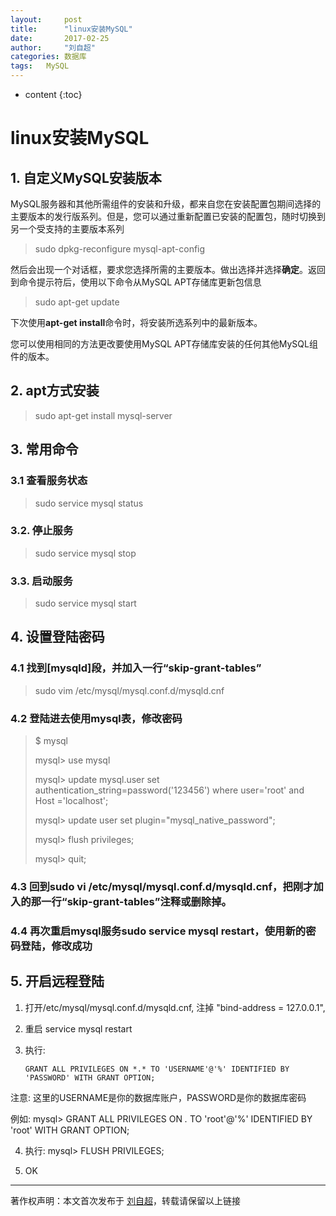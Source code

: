 ```yaml
---
layout:     post
title:      "linux安装MySQL"
date:       2017-02-25
author:     "刘自超"
categories:	数据库
tags:	MySQL
---
```



* content
{:toc}


# linux安装MySQL

## 1. 自定义MySQL安装版本

MySQL服务器和其他所需组件的安装和升级，都来自您在安装配置包期间选择的主要版本的发行版系列。但是，您可以通过重新配置已安装的配置包，随时切换到另一个受支持的主要版本系列

> sudo dpkg-reconfigure mysql-apt-config

然后会出现一个对话框，要求您选择所需的主要版本。做出选择并选择**确定**。返回到命令提示符后，使用以下命令从MySQL APT存储库更新包信息

> sudo apt-get update

下次使用**apt-get install**命令时，将安装所选系列中的最新版本。

您可以使用相同的方法更改要使用MySQL APT存储库安装的任何其他MySQL组件的版本。



## 2. apt方式安装

>sudo apt-get install mysql-server



## 3. 常用命令

### 3.1 查看服务状态

> sudo service mysql status



### 3.2. 停止服务

> sudo service mysql stop



### 3.3. 启动服务

> sudo service mysql start





## 4. 设置登陆密码

### 4.1 找到[mysqld]段，并加入一行“skip-grant-tables”

> sudo vim /etc/mysql/mysql.conf.d/mysqld.cnf 

### 4.2 登陆进去使用mysql表，修改密码

> $ mysql
>
> mysql> use mysql
>
> mysql> update mysql.user set authentication_string=password('123456') where user='root' and Host ='localhost';
>
> mysql> update user set plugin="mysql_native_password"; 
>
> mysql> flush privileges;
>
> mysql> quit;



### 4.3 回到sudo vi  /etc/mysql/mysql.conf.d/mysqld.cnf，把刚才加入的那一行“skip-grant-tables”注释或删除掉。

### 4.4 再次重启mysql服务sudo service mysql restart，使用新的密码登陆，修改成功



## 5. 开启远程登陆

1. 打开/etc/mysql/mysql.conf.d/mysqld.cnf, 注掉 "bind-address = 127.0.0.1", 

2. 重启 service mysql  restart

3. 执行: 

   ```
   GRANT ALL PRIVILEGES ON *.* TO 'USERNAME'@'%' IDENTIFIED BY 'PASSWORD' WITH GRANT OPTION;
   ```

注意: 这里的USERNAME是你的数据库账户，PASSWORD是你的数据库密码

例如: mysql> GRANT ALL PRIVILEGES ON *.* TO 'root'@'%' IDENTIFIED BY 'root' WITH GRANT OPTION;

4. 执行: mysql> FLUSH PRIVILEGES;

5. OK
---------------------








著作权声明：本文首次发布于 [刘自超](https://liuwc.xyz)，转载请保留以上链接

